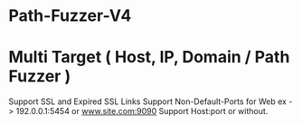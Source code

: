 # Path-Fuzzer-V4
# Multi Target ( Host, IP, Domain / Path Fuzzer )

Support SSL and Expired SSL Links
Support Non-Default-Ports for Web ex -> 192.0.0.1:5454 or www.site.com:9090
Support Host:port or without.



